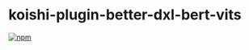 # koishi-plugin-better-dxl-bert-vits

[![npm](https://img.shields.io/npm/v/koishi-plugin-better-dxl-bert-vits?style=flat-square)](https://www.npmjs.com/package/koishi-plugin-better-dxl-bert-vits)


